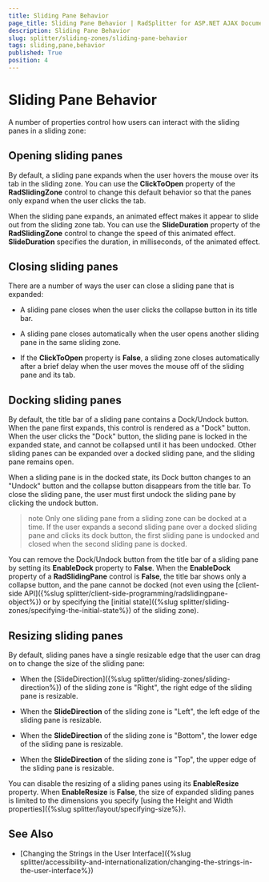 ```yaml
---
title: Sliding Pane Behavior
page_title: Sliding Pane Behavior | RadSplitter for ASP.NET AJAX Documentation
description: Sliding Pane Behavior
slug: splitter/sliding-zones/sliding-pane-behavior
tags: sliding,pane,behavior
published: True
position: 4
---
```


# Sliding Pane Behavior

A number of properties control how users can interact with the sliding panes in a sliding zone:

## Opening sliding panes

By default, a sliding pane expands when the user hovers the mouse over its tab in the sliding zone. You can use the **ClickToOpen** property of the **RadSlidingZone** control to change this default behavior so that the panes only expand when the user clicks the tab.

When the sliding pane expands, an animated effect makes it appear to slide out from the sliding zone tab. You can use the **SlideDuration** property of the **RadSlidingZone** control to change the speed of this animated effect. **SlideDuration** specifies the duration, in milliseconds, of the animated effect.

## Closing sliding panes

There are a number of ways the user can close a sliding pane that is expanded:

* A sliding pane closes when the user clicks the collapse button in its title bar.

* A sliding pane closes automatically when the user opens another sliding pane in the same sliding zone.

* If the **ClickToOpen** property is **False**, a sliding zone closes automatically after a brief delay when the user moves the mouse off of the sliding pane and its tab.

## Docking sliding panes

By default, the title bar of a sliding pane contains a Dock/Undock button. When the pane first expands, this control is rendered as a "Dock" button. When the user clicks the "Dock" button, the sliding pane is locked in the expanded state, and cannot be collapsed until it has been undocked. Other sliding panes can be expanded over a docked sliding pane, and the sliding pane remains open.

When a sliding pane is in the docked state, its Dock button changes to an "Undock" button and the collapse button disappears from the title bar. To close the sliding pane, the user must first undock the sliding pane by clicking the undock button.

>note Only one sliding pane from a sliding zone can be docked at a time. If the user expands a second sliding pane over a docked sliding pane and clicks its dock button, the first sliding pane is undocked and closed when the second sliding pane is docked.

You can remove the Dock/Undock button from the title bar of a sliding pane by setting its **EnableDock** property to **False**. When the **EnableDock** property of a **RadSlidingPane** control is **False**, the title bar shows only a collapse button, and the pane cannot be docked (not even using the [client-side API]({%slug splitter/client-side-programming/radslidingpane-object%}) or by specifying the [initial state]({%slug splitter/sliding-zones/specifying-the-initial-state%}) of the sliding zone).

## Resizing sliding panes

By default, sliding panes have a single resizable edge that the user can drag on to change the size of the sliding pane:

* When the [SlideDirection]({%slug splitter/sliding-zones/sliding-direction%}) of the sliding zone is "Right", the right edge of the sliding pane is resizable.

* When the **SlideDirection** of the sliding zone is "Left", the left edge of the sliding pane is resizable.

* When the **SlideDirection** of the sliding zone is "Bottom", the lower edge of the sliding pane is resizable.

* When the **SlideDirection** of the sliding zone is "Top", the upper edge of the sliding pane is resizable.

You can disable the resizing of a sliding panes using its **EnableResize** property. When **EnableResize** is **False**, the size of expanded sliding panes is limited to the dimensions you specify [using the Height and Width properties]({%slug splitter/layout/specifying-size%}).

## See Also

 * [Changing the Strings in the User Interface]({%slug splitter/accessibility-and-internationalization/changing-the-strings-in-the-user-interface%})
